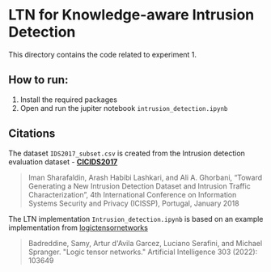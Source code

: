 # LTN for Knowledge-aware Intrusion Detection
This directory contains the code related to experiment 1.

## How to run:
1. Install the required packages 
2. Open and run the jupiter notebook `intrusion_detection.ipynb`

## Citations
The dataset `IDS2017_subset.csv` is created from the Intrusion detection evaluation dataset - [**CICIDS2017**](https://www.unb.ca/cic/datasets/ids-2017.html)

> Iman Sharafaldin, Arash Habibi Lashkari, and Ali A. Ghorbani, “Toward Generating a New Intrusion Detection Dataset and Intrusion Traffic Characterization”, 4th International Conference on Information Systems Security and Privacy (ICISSP), Portugal, January 2018

The LTN implementation `Intrusion_detection.ipynb` is based on an example implementation from [logictensornetworks](https://github.com/logictensornetworks/logictensornetworks)

> Badreddine, Samy, Artur d'Avila Garcez, Luciano Serafini, and Michael Spranger. "Logic tensor networks." Artificial Intelligence 303 (2022): 103649
